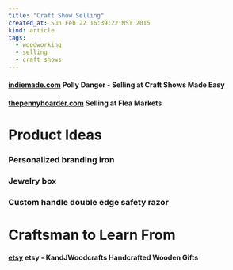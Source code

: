 ```yaml
---
title: "Craft Show Selling"
created_at: Sun Feb 22 16:39:22 MST 2015
kind: article
tags:
  - woodworking
  - selling
  - craft_shows
---
```


#### [indiemade.com](http://www.indiemade.com/resource/your-first-craft-show-selling-craft-shows-made-easy) Polly Danger - Selling at Craft Shows Made Easy

#### [thepennyhoarder.com](http://www.thepennyhoarder.com/selling-at-flea-markets/) Selling at Flea Markets

# Product Ideas

### Personalized branding iron

### Jewelry box

### Custom handle double edge safety razor

# Craftsman to Learn From

#### [etsy](https://www.etsy.com/shop/KandJWoodCrafts) etsy - KandJWoodcrafts Handcrafted Wooden Gifts 

